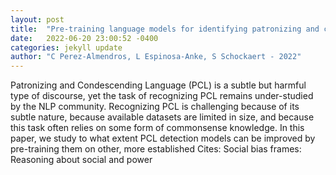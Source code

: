 ```yaml
---
layout: post
title:  "Pre-training language models for identifying patronizing and condescending language: an analysis"
date:   2022-06-20 23:00:52 -0400
categories: jekyll update
author: "C Perez-Almendros, L Espinosa-Anke, S Schockaert - 2022"
---
```

Patronizing and Condescending Language (PCL) is a subtle but harmful type of discourse, yet the task of recognizing PCL remains under-studied by the NLP community. Recognizing PCL is challenging because of its subtle nature, because available datasets are limited in size, and because this task often relies on some form of commonsense knowledge. In this paper, we study to what extent PCL detection models can be improved by pre-training them on other, more established 
Cites: Social bias frames: Reasoning about social and power